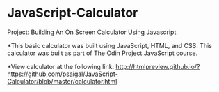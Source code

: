 # JavaScript-Calculator

Project: Building An On Screen Calculator Using Javascript

*This basic calculator was built using JavaScript, HTML, and CSS. This calculator was built as part of The Odin Project JavaScript course.

*View calculator at the following link: http://htmlpreview.github.io/?https://github.com/psaigal/JavaScript-Calculator/blob/master/calculator.html


